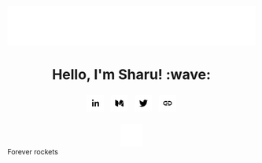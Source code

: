 <img style="width: 100%; height: 80%;" src="header.svg" />
<h1 align="center">Hello, I'm Sharu! :wave:</h1>
<div align="center">
  <div>
    <a href="https://www.linkedin.com/in/sharanankulam/"><img style="width: 35px; height: 35px; margin: 5px" src="linkedin.svg" /></a>
    <a href="https://medium.com/@sharanan.kulam"><img style="width: 35px; height: 35px; margin: 5px" src="medium.svg" /></a>
    <a href="https://twitter.com/_sharu20"><img style="width: 35px; height: 35px; margin: 5px" src="twitter.svg" /></a>
    <a href="https://sharanankulam.com/"><img style="width: 35px; height: 35px; margin: 5px" src="link.svg" /></a>
  </div>
  <br />
  <img style="width: 45px;" src="divider.svg" />
  <br />
</div>

<div align="center">
  <!-- <img style="background-image: url('space.svg')" src="rocket.svg"> -->
  <!-- <img style="float:right; width: 300px; height: 300px; border-radius: 100%" src="space.svg">
  <img style="float:right; margin: 60px -240px 0 0" src="rocket.svg"> -->
</div>

<div align="left">
Forever rockets
</div>

<!-- <div align="right">
  <img style="background:url(./space.svg); border-radius: 100%" src="rocket.svg">
</div> -->


<!-- <div class="divider"></div> -->

<!--
**Sharu95/Sharu95** is a ✨ _special_ ✨ repository because its `README.md` (this file) appears on your GitHub profile.

Here are some ideas to get you started:

- 🔭 I’m currently working on ...
- 🌱 I’m currently learning ...
- 👯 I’m looking to collaborate on ...
- 🤔 I’m looking for help with ...
- 💬 Ask me about ...
- 📫 How to reach me: ...
- 😄 Pronouns: ...
- ⚡ Fun fact: ...
-->
